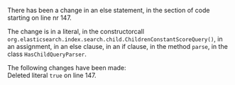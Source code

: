 There has been a change in an else statement, in the section of code starting on line nr 147.
  
The change is in a literal, in the constructorcall ```org.elasticsearch.index.search.child.ChildrenConstantScoreQuery()```, in an assignment, in an else clause, in an if clause, in the method ```parse```, in the class ```HasChildQueryParser```.
  
The following changes have been made:  
Deleted literal ```true``` on line 147.  
